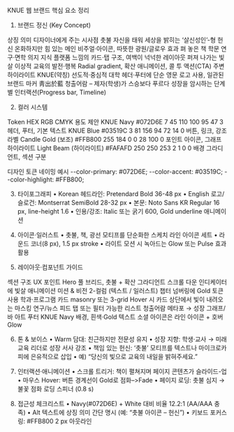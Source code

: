 KNUE 웹 브랜드 핵심 요소 정리

1. 브랜드 정신 (Key Concept)

상징 의미 디자이너에게 주는 시사점
촛불 자신을 태워 세상을 밝히는 ‘살신성인’-형 헌신 온화하지만 힘 있는 메인 비주얼·아이콘, 따뜻한 광원/글로우 효과
펴 놓은 책 학문 연구·면학 의지 지식 플랫폼 느낌의 카드·탭 구조, 여백이 넉넉한 레이아웃
퍼져 나가는 빛살 이상적 교육의 발전·행복 Radial gradient, 확산 애니메이션, 콜 투 액션(CTA) 주변 하이라이트
KNUE(약칭) 선도적·중심적 대학 헤더·푸터에 단순 영문 로고 사용, 일관된 브랜드 마커
靑出於藍 청출어람 – 제자(학생)가 스승보다 푸르다 성장을 암시하는 단계별 인터랙션(Progress bar, Timeline)

2. 컬러 시스템

Token HEX RGB CMYK 용도 제안
KNUE Navy #072D6E 7 45 110 100 95 47 3 헤더, 푸터, 기본 텍스트
KNUE Blue #03519C 3 81 156 94 72 14 0 버튼, 링크, 강조 라벨
Candle Gold (보조) #FFB800 255 184 0 0 28 100 0 포인트 아이콘, 그래프 하이라이트
Light Beam (하이라이트) #FAFAFD 250 250 253 2 1 0 0 배경 그라디언트, 섹션 구분

디자인 토큰 네이밍 예시
--color-primary: #072D6E;
--color-accent: #03519C;
--color-highlight: #FFB800;

3. 타이포그래피
   • Korean 헤드라인: Pretendard Bold 36-48 px
   • English 로고/슬로건: Montserrat SemiBold 28-32 px
   • 본문: Noto Sans KR Regular 16 px, line-height 1.6
   • 인용/강조: Italic 또는 굵기 600, Gold underline 애니메이션

4. 아이콘·일러스트
   • 촛불, 책, 광선 모티프를 단순화한 스케치 라인 아이콘 세트
   • 라운드 코너(8 px), 1.5 px stroke
   • 라이트 모션 시 녹아드는 Glow 또는 Pulse 효과 활용

5. 레이아웃·컴포넌트 가이드

섹션 구조 UX 포인트
Hero 풀 브리드, 촛불 + 확산 그라디언트 스크롤 다운 인디케이터에 빛살 애니메이션
미션 & 비전 2-컬럼 (텍스트 / 일러스트) 챕터 넘버링에 Gold 토큰 사용
학과·프로그램 카드 masonry 또는 3-grid Hover 시 카드 상단에서 빛이 내려오는 마스킹
연구/뉴스 피드 탭 또는 필터 가능한 리스트 청출어람 메타포 → 성장 그래프/바 아트
푸터 KNUE Navy 배경, 흰색·Gold 텍스트 소셜 아이콘은 라인 아이콘 + 호버 Glow

6. 톤 & 보이스
   • Warm 담대: 친근하지만 전문성 유지
   • 성장 지향: 학생·교사 → 미래 교육 리더로 성장 서사 강조
   • 책임 있는 헌신: ‘촛불’ 모티프를 텍스트나 마이크로카피에 은유적으로 삽입
   • 예) “당신의 빛으로 교육의 내일을 밝혀주세요.”

7. 인터랙션·애니메이션
   • 스크롤 트리거: 책이 펼쳐지며 페이지 콘텐츠가 슬라이드-업
   • 마우스 Hover: 버튼 경계선이 Gold로 점화–>Fade
   • 페이지 로딩: 촛불 심지 → 불꽃 점화 로딩 스피너 (0.8 s)

8. 접근성 체크리스트
   • Navy(#072D6E) + White 대비 비율 12.2:1 (AA/AAA 충족)
   • Alt 텍스트에 상징 의미 간단 명시 (예: “촛불 아이콘 – 헌신”)
   • 키보드 포커스 링: #FFB800 2 px 아웃라인
